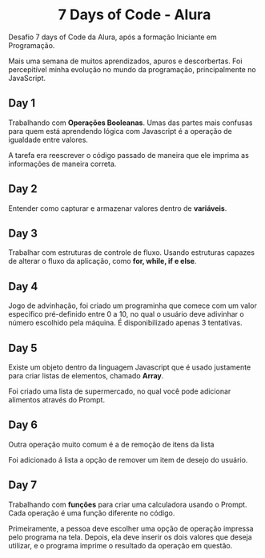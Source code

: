 <h1 align="center"> 7 Days of Code - Alura </h1>

<p>Desafio 7 days of Code da Alura, após a formação Iniciante em Programação.</p>

<p>Mais uma semana de muitos aprendizados, apuros e descorbertas. Foi percepitível minha evolução no mundo da programação, principalmente no JavaScript.</p>

<h2>Day 1</h2>
  <p>Trabalhando com <strong>Operações Booleanas</strong>. Umas das partes mais confusas para quem está aprendendo lógica com Javascript é a operação de igualdade entre valores.</p>
  <p>A tarefa era reescrever o código passado de maneira que ele imprima as informações de maneira correta.</p>

<h2>Day 2</h2>
  <p>Entender como capturar e armazenar valores dentro de <strong>variáveis</strong>.</p>

<h2>Day 3</h2>
  <p>Trabalhar com estruturas de controle de fluxo. Usando estruturas capazes de alterar o fluxo da aplicação, como <strong>for, while, if e else</strong>.</p>

<h2>Day 4</h2>
  <p>Jogo de advinhação, foi criado um programinha que comece com um valor específico pré-definido entre 0 a 10, no qual o usuário deve adivinhar o número escolhido pela máquina. É disponibilizado apenas 3 tentativas.</p>

<h2>Day 5</h2>
  <p>Existe um objeto dentro da linguagem Javascript que é usado justamente para criar listas de elementos, chamado <strong>Array</strong>.</p>
  <p>Foi criado uma lista de supermercado, no qual você pode adicionar alimentos através do Prompt.</p>

<h2>Day 6</h2>
  <p>Outra operação muito comum é a de remoção de itens da lista</p>
  <p>Foi adicionado á lista a opção de remover um item de desejo do usuário.</p>

<h2>Day 7</h2>
  <p>Trabalhando com <strong>funções</strong> para criar uma calculadora usando o Prompt. Cada operação é uma função diferente no código.</p>
  <p>Primeiramente, a pessoa deve escolher uma opção de operação impressa pelo programa na tela. Depois, ela deve inserir os dois valores que deseja utilizar, e o programa imprime o resultado da operação em questão.</p>
